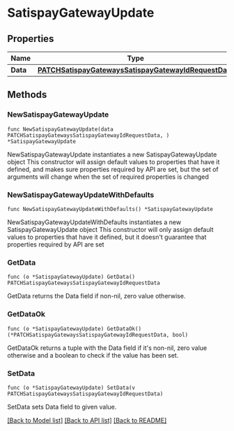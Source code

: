 # SatispayGatewayUpdate

## Properties

Name | Type | Description | Notes
------------ | ------------- | ------------- | -------------
**Data** | [**PATCHSatispayGatewaysSatispayGatewayIdRequestData**](PATCHSatispayGatewaysSatispayGatewayIdRequestData.md) |  | 

## Methods

### NewSatispayGatewayUpdate

`func NewSatispayGatewayUpdate(data PATCHSatispayGatewaysSatispayGatewayIdRequestData, ) *SatispayGatewayUpdate`

NewSatispayGatewayUpdate instantiates a new SatispayGatewayUpdate object
This constructor will assign default values to properties that have it defined,
and makes sure properties required by API are set, but the set of arguments
will change when the set of required properties is changed

### NewSatispayGatewayUpdateWithDefaults

`func NewSatispayGatewayUpdateWithDefaults() *SatispayGatewayUpdate`

NewSatispayGatewayUpdateWithDefaults instantiates a new SatispayGatewayUpdate object
This constructor will only assign default values to properties that have it defined,
but it doesn't guarantee that properties required by API are set

### GetData

`func (o *SatispayGatewayUpdate) GetData() PATCHSatispayGatewaysSatispayGatewayIdRequestData`

GetData returns the Data field if non-nil, zero value otherwise.

### GetDataOk

`func (o *SatispayGatewayUpdate) GetDataOk() (*PATCHSatispayGatewaysSatispayGatewayIdRequestData, bool)`

GetDataOk returns a tuple with the Data field if it's non-nil, zero value otherwise
and a boolean to check if the value has been set.

### SetData

`func (o *SatispayGatewayUpdate) SetData(v PATCHSatispayGatewaysSatispayGatewayIdRequestData)`

SetData sets Data field to given value.



[[Back to Model list]](../README.md#documentation-for-models) [[Back to API list]](../README.md#documentation-for-api-endpoints) [[Back to README]](../README.md)


